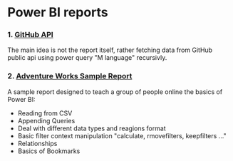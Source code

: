 # Power BI reports

### 1. [GitHub API](https://github.com/ahmadhatahet/power-bi/tree/master/GitHub%20API)
   The main idea is not the report itself, rather fetching data from GitHub public api using power query "M language" recursivly.

### 2. [Adventure Works Sample Report](https://github.com/ahmadhatahet/power-bi/tree/master/Adventure%20Works%20Sample%20Report)
   A sample report designed to teach a group of people online the basics of Power BI:
   - Reading from CSV
   - Appending Queries
   - Deal with different data types and reagions format
   - Basic filter context manipulation "calculate, rmovefilters, keepfilters ..."
   - Relationships
   - Basics of Bookmarks